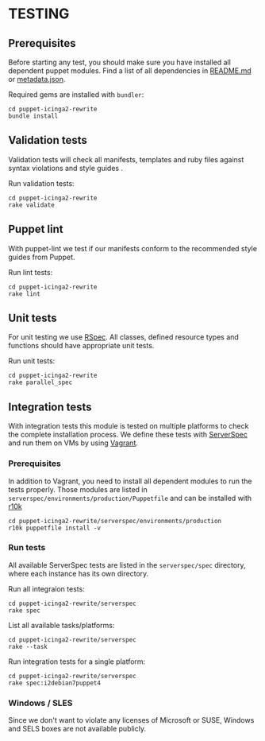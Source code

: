 # TESTING

## Prerequisites
Before starting any test, you should make sure you have installed all dependent puppet modules. Find a list of all
dependencies in [README.md] or [metadata.json].

Required gems are installed with `bundler`:
```
cd puppet-icinga2-rewrite
bundle install
```

## Validation tests
Validation tests will check all manifests, templates and ruby files against syntax violations and style guides .

Run validation tests:
```
cd puppet-icinga2-rewrite
rake validate
```

## Puppet lint
With puppet-lint we test if our manifests conform to the recommended style guides from Puppet.

Run lint tests:
```
cd puppet-icinga2-rewrite
rake lint
```

## Unit tests
For unit testing we use [RSpec]. All classes, defined resource types and functions should have appropriate unit tests.

Run unit tests:
```
cd puppet-icinga2-rewrite
rake parallel_spec
```

## Integration tests
With integration tests this module is tested on multiple platforms to check the complete installation process. We define
these tests with [ServerSpec] and run them on VMs by using [Vagrant].
### Prerequisites
In addition to Vagrant, you need to install all dependent modules to run the tests properly. Those modules are listed in
`serverspec/environments/production/Puppetfile` and can be installed with [r10k]

```
cd puppet-icinga2-rewrite/serverspec/environments/production
r10k puppetfile install -v
```

### Run tests
All available ServerSpec tests are listed in the `serverspec/spec` directory, where each instance has its own directory.

Run all integraion tests:

```
cd puppet-icinga2-rewrite/serverspec
rake spec
```

List all available tasks/platforms:
```
cd puppet-icinga2-rewrite/serverspec
rake --task
```

Run integration tests for a single platform:
```
cd puppet-icinga2-rewrite/serverspec
rake spec:i2debian7puppet4
```

### Windows / SLES
Since we don't want to violate any licenses of Microsoft or SUSE, Windows and SELS boxes are not available publicly.

[README.md]: README.md
[puppet-lint]: http://puppet-lint.com/
[metadata.json]: metadata.json
[RSpec]: http://rspec-puppet.com/
[Serverspec]: http://serverspec.org/
[Vagrant]: https://www.vagrantup.com/
[R10k]: https://github.com/puppetlabs/r10k
